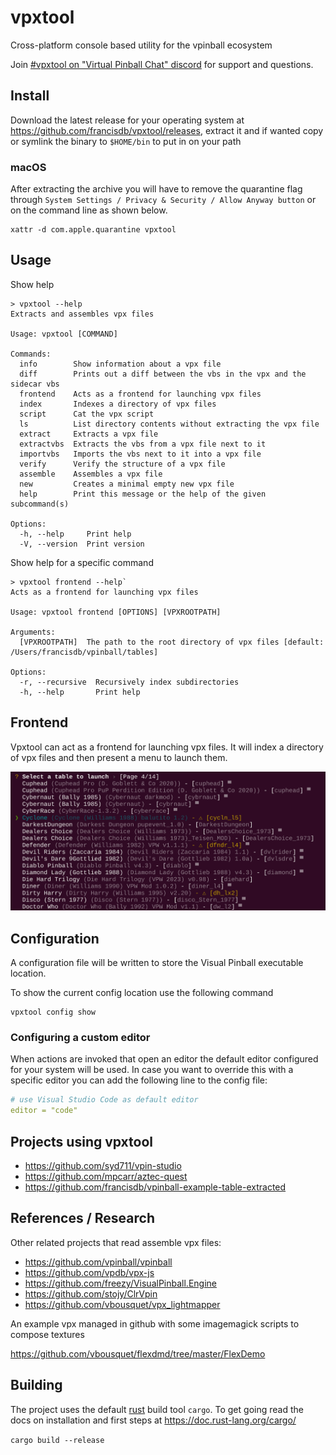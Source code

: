 # vpxtool

Cross-platform console based utility for the vpinball ecosystem

Join [#vpxtool on "Virtual Pinball Chat" discord](https://discord.gg/eYsvyMu8) for support and questions.

## Install

Download the latest release for your operating system at https://github.com/francisdb/vpxtool/releases, extract it and
if wanted copy or symlink the binary to `$HOME/bin` to put in on your path

### macOS

After extracting the archive you will have to remove the quarantine flag through `System Settings / Privacy & Security / Allow Anyway button` or on the command line as shown below.

```
xattr -d com.apple.quarantine vpxtool
```

## Usage

Show help

```
> vpxtool --help
Extracts and assembles vpx files

Usage: vpxtool [COMMAND]

Commands:
  info        Show information about a vpx file
  diff        Prints out a diff between the vbs in the vpx and the sidecar vbs
  frontend    Acts as a frontend for launching vpx files
  index       Indexes a directory of vpx files
  script      Cat the vpx script
  ls          List directory contents without extracting the vpx file
  extract     Extracts a vpx file
  extractvbs  Extracts the vbs from a vpx file next to it
  importvbs   Imports the vbs next to it into a vpx file
  verify      Verify the structure of a vpx file
  assemble    Assembles a vpx file
  new         Creates a minimal empty new vpx file
  help        Print this message or the help of the given subcommand(s)

Options:
  -h, --help     Print help
  -V, --version  Print version
```

Show help for a specific command

```
> vpxtool frontend --help`
Acts as a frontend for launching vpx files

Usage: vpxtool frontend [OPTIONS] [VPXROOTPATH]

Arguments:
  [VPXROOTPATH]  The path to the root directory of vpx files [default: /Users/francisdb/vpinball/tables]

Options:
  -r, --recursive  Recursively index subdirectories
  -h, --help       Print help
```

## Frontend

Vpxtool can act as a frontend for launching vpx files. It will index a directory of vpx files and then present a menu to
launch them.

![Frontend](docs/frontend.png)

## Configuration

A configuration file will be written to store the Visual Pinball executable location.

To show the current config location use the following command
```
vpxtool config show
```

### Configuring a custom editor

When actions are invoked that open an editor the default editor configured for your system will be used. In case you want to override this with a specific editor you can add the following line to the config file:

```yaml
# use Visual Studio Code as default editor
editor = "code"
```

## Projects using vpxtool

* https://github.com/syd711/vpin-studio
* https://github.com/mpcarr/aztec-quest
* https://github.com/francisdb/vpinball-example-table-extracted

## References / Research

Other related projects that read assemble vpx files:

* https://github.com/vpinball/vpinball
* https://github.com/vpdb/vpx-js
* https://github.com/freezy/VisualPinball.Engine
* https://github.com/stojy/ClrVpin
* https://github.com/vbousquet/vpx_lightmapper

An example vpx managed in github with some imagemagick scripts to compose textures

https://github.com/vbousquet/flexdmd/tree/master/FlexDemo

## Building

The project uses the default [rust](https://www.rust-lang.org/) build tool `cargo`. To get going read the docs on installation and first steps at https://doc.rust-lang.org/cargo/

`cargo build --release`
